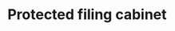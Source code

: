 ---
layout: page
title:  "Protected filing cabinet"
lang: en
permalink: "/protected-files/"
trans_url: "/fr-needed/"
---